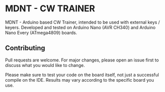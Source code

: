 # MDNT - CW TRAINER

MDNT - Arduino based CW Trainer, intended to be used with external keys / keyers.
Developed and tested on Arduino Nano (AVR CH340) and Arduino Nano Every (ATmega4809) boards.

## Contributing

Pull requests are welcome. For major changes, please open an issue first
to discuss what you would like to change.

Please make sure to test your code on the board itself, not just a successful compile on the IDE.
Results may vary according to the specific board you use.
